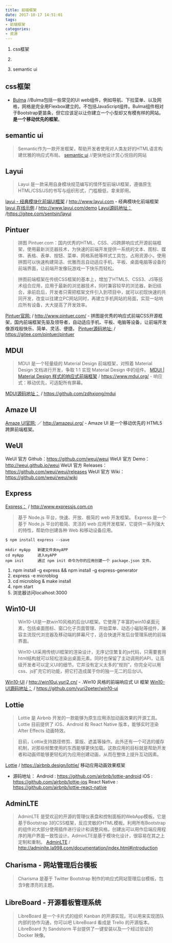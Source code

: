```yaml
---
title: 前端框架
date: 2017-10-17 14:51:01
tags:
- 前端框架
categories: 
- 资源
---
```


1. css框架
2. 

1. semantic ui

## css框架
- [Bulma](https://bulma.io/)  //Bulma包括一些常见的UI web组件，例如导航、下拉菜单、以及网格，网格是完全用Flexbox建立的。不包括JavaScript组件。Bulma组件相对于Bootstrap更苗条，但它应该足以让你建立一个小型却又有模有样的网站。**是一个移动优先的框架**。

## semantic ui
> Semantic作为一款开发框架，帮助开发者使用对人类友好的HTML语言构建优雅的响应式布局。
[semantic ui](http://www.semantic-ui.cn/)  //更快地设计赏心悦目的网站

## Layui
> Layui 是一款采用自身模块规范编写的情怀型前端UI框架，遵循原生HTML/CSS/JS的书写与组织形式，门槛极低，拿来即用。

[layui - 经典模块化前端UI框架](http://www.layui.com) / http://www.layui.com - 经典模块化前端框架
[layui 在线示例](http://www.layui.com/demo/) / http://www.layui.com/demo
[Layui源码地址：](https://gitee.com/sentsin/layui) /https://gitee.com/sentsin/layui


## Pintuer
> 拼图 Pintuer.com：国内优秀的HTML、CSS、JS跨屏响应式开源前端框架，使用最新浏览器技术，为快速的前端开发提供一系统的文本、图标、媒体、表格、表单、按钮、菜单、网格系统等样式工具包，占用资源小，使用拼图可以快速构建简洁、优雅而且自动适应手机、平板、桌面电脑等设备的前端界面，让前端开发像玩游戏一下快乐而轻松。

> 拼图前端框架在传统CSS框架的基本上，增加了HTML5、CSS3、JS等技术组合应用，应用于最新的浏览器技术，同时兼容较早的浏览器，新旧结合，承前启后，开发者只需把框架文件引入到项目中，就可以初现快速的共同开发，改变以往建立PC网站同时，再建立手机网站的局面，实现一站响应所有设备，大大提高了开发效率。

[Pintuer官网:](http://www.pintuer.com/) / http://www.pintuer.com/ - 拼图是优秀的响应式前端CSS开源框架，国内前端框架先驱及领导者，自动适应手机、平板、电脑等设备，让前端开发像游戏般快乐、简单、灵活、便捷。
[Pintuer源码地址:](https://gitee.com/pintuer/pintuer) / https://gitee.com/pintuer/pintuer


## MDUI
> MDUI 是一个轻量级的 Material Design 前端框架，对照着 Material Design 文档进行开发，争取 1:1 实现 Material Design 中的组件。
[MDUI | Material Design 样式的响应式前端框架](https://www.mdui.org/) / https://www.mdui.org/ - 响应式：移动优先，可适配所有屏幕。

[MDUI源码地址：](https://github.com/zdhxiong/mdui) / https://github.com/zdhxiong/mdui


## Amaze UI
[Amaze UI官网:](http://amazeui.org/) ／ http://amazeui.org/ - Amaze UI 是一个移动优先的 HTML5 跨屏前端框架。


## WeUI
WeUI 官方 Github：https://github.com/weui/weui
WeUI 官方 Demo：http://weui.github.io/weui
WeUI 官方 Releases：https://github.com/weui/weui/releases
WeUI 官方 Wiki：https://github.com/weui/weui/wiki



## Express
[Express：](http://www.expressjs.com.cn/) / http://www.expressjs.com.cn
> 基于 Node.js 平台，快速、开放、极简的 web 开发框架。
Express 是一个基于 Node.js 平台的极简、灵活的 web 应用开发框架，它提供一系列强大的特性，帮助你创建各种 Web 和移动设备应用。

```
$ npm install express --save

mkdir myApp   新建文件夹myAPP
cd myApp      进入myAPP
npm init      通过 npm init 命令为你的应用创建一个 package.json 文件。  
```
  1. npm install -g express && npm install -g express-generator
  2. express -e microblog
  3. cd microblog & make install
  4. npm start
  5. 浏览器访问localhost:3000


## Win10-UI
> Win10-UI是一款win10风格的后台UI框架。它使用了丰富的win10桌面元素，包括桌面图标、窗口化子页面管理、开始菜单、动态小磁贴等组件，兼容主流现代浏览器及移动端的屏幕尺寸，适合快速开发后台管理系统的前端界面。

> Win10-UI采用传统UI框架的渲染设计，无序记住繁复的js代码，只需要套用html结构就可以轻松渲染出桌面元素。同时也保留了主动调用的API，让高级开发者可以定义UI的细节。它并没有定义太多的“规则”，你完全可以用css、js扩充它的功能，把它打造成属于你的独一无二的后台UI。

[Win10-UI](http://win10ui.yuri2.cn/) / http://win10ui.yuri2.cn/ - .Win10 风格的前端响应式 UI 框架
[Win10-UI源码地址：](https://github.com/yuri2peter/win10-ui) / https://github.com/yuri2peter/win10-ui


## Lottie
> Lottie 是 Airbnb 开发的一款能够为原生应用添加动画效果的开源工具。Lottie 目前提供了 iOS、Android 和 React Native 版本，能够实时渲染 After Effects 动画特效。

> 目前，Lottie支持路径修剪、蒙版、遮盖等操作。此外还有一个可选的缓存机制，对那些频繁使用的东西能够更快加载。这款应用的目标就是帮助开发者和动画师能够更轻松的为应用创建动画，从而在整体上提升互动因素。

[Lottie](https://airbnb.design/lottie/) / https://airbnb.design/lottie/  移动应用动画效果框架
- 源码地址：
Android : https://github.com/airbnb/lottie-android
iOS : https://github.com/airbnb/lottie-ios
React Native : https://github.com/airbnb/lottie-react-native

## AdminLTE
> AdminLTE 是受欢迎的开源的管理仪表盘和控制面板的WebApp模板。它是基于Bootstrap 3的CSS框架，反应灵敏的HTML模板。利用所有Bootstrap的组件对大部分使用插件进行设计和调整风格，创建出可以用作后端应用程序的用户界面一致性设计。AdminLTE是基于模块化设计，很容易在其之上定制和重制。
[AdminLTE](http://adminlte.la998.com/documentation/index.html#introduction) / http://adminlte.la998.com/documentation/index.html#introduction


## Charisma - 网站管理后台模板
> Charisma 是基于 Twitter Bootstrap 制作的响应式网站管理后台模板，包含9套漂亮的主题。

## LibreBoard - 开源看板管理系统
> LibreBoard 是一个卡片式的组织 Kanban 的开源实现。可以用来实现团队内部的协作沟通，你可以吧 LibreBoard 看成是 Trello 的开源版本。LibreBoard 为 Sandstorm 平台提供了一键安装以及一个经过验证的 Docker 映像。




  